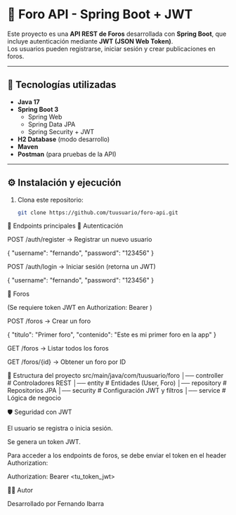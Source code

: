 # 📝 Foro API - Spring Boot + JWT

Este proyecto es una **API REST de Foros** desarrollada con **Spring Boot**, que incluye autenticación mediante **JWT (JSON Web Token)**.  
Los usuarios pueden registrarse, iniciar sesión y crear publicaciones en foros.

---

## 🚀 Tecnologías utilizadas

- **Java 17**
- **Spring Boot 3**
  - Spring Web
  - Spring Data JPA
  - Spring Security + JWT
- **H2 Database** (modo desarrollo)
- **Maven**
- **Postman** (para pruebas de la API)

---

## ⚙️ Instalación y ejecución

1. Clona este repositorio:
   ```bash
   git clone https://github.com/tuusuario/foro-api.git
🔑 Endpoints principales
🔐 Autenticación

POST /auth/register → Registrar un nuevo usuario

{
  "username": "fernando",
  "password": "123456"
}

POST /auth/login → Iniciar sesión (retorna un JWT)

{
  "username": "fernando",
  "password": "123456"
}

📌 Foros

(Se requiere token JWT en Authorization: Bearer <token>)

POST /foros → Crear un foro

{
  "titulo": "Primer foro",
  "contenido": "Este es mi primer foro en la app"
}


GET /foros → Listar todos los foros

GET /foros/{id} → Obtener un foro por ID


📂 Estructura del proyecto
src/main/java/com/tuusuario/foro
│── controller     # Controladores REST
│── entity         # Entidades (User, Foro)
│── repository     # Repositorios JPA
│── security       # Configuración JWT y filtros
│── service        # Lógica de negocio

🛡️ Seguridad con JWT

El usuario se registra o inicia sesión.

Se genera un token JWT.

Para acceder a los endpoints de foros, se debe enviar el token en el header Authorization:

Authorization: Bearer <tu_token_jwt>

👨‍💻 Autor

Desarrollado por Fernando Ibarra

